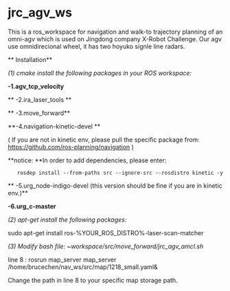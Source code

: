 # jrc_agv_ws
  This is a ros_workspace for navigation and walk-to trajectory planning of an omni-agv which is used on Jingdong company X-Robot Challenge. Our agv use omnidirecional wheel, it has two hoyuko signle line radars.

** Installation**

*(1) cmake install the following packages in your ROS workspace:* 

 **-1.agv_tcp_velocity**
 
** -2.ira_laser_tools **
 
** -3.move_forward**
 
 **-4.navigation-kinetic-devel **
 
 ( If you are not in kinetic env, please pull the specific package from: https://github.com/ros-planning/navigation )
 
 **notice: **In order to add dependencies, please enter:
 
       rosdep install --from-paths src --ignore-src --rosdistro kinetic -y 
       
** -5.urg_node-indigo-devel (this version should be fine if you are in kinetic env.)**
 
 **-6.urg_c-master**
 
*(2) apt-get install the following packages:*

sudo apt-get install ros-%YOUR_ROS_DISTRO%-laser-scan-matcher

*(3) Modify bash file: ~workspace/src/move_forward/jrc_agv_amcl.sh*

line 8 :  rosrun map_server map_server /home/brucechen/nav_ws/src/map/1218_small.yaml& 

Change the path in line 8 to your specific map storage path.



